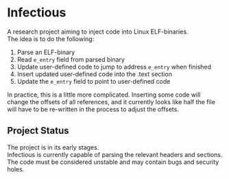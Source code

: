 # Infectious

A research project aiming to inject code into Linux ELF-binaries.  
The idea is to do the following:  

1. Parse an ELF-binary
2. Read `e_entry` field from parsed binary
3. Update user-defined code to jump to address `e_entry` when finished
4. Insert updated user-defined code into the .text section
5. Update the `e_entry` field to point to user-defined code

In practice, this is a little more complicated. Inserting some code will
change the offsets of all references, and it currently looks like half
the file will have to be re-written in the process to adjust the offsets.

## Project Status

The project is in its early stages.  
Infectious is currently capable of parsing the relevant headers and sections.  
The code must be considered unstable and may contain bugs and security holes.

